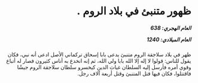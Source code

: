 <h1 dir="rtl">ظهور متنبئ في بلاد الروم .</h1>

<h5 dir="rtl">العام الهجري:  638

العام الميلادي: 1240

</h5>

<p dir="rtl">ظهر في بلاد سلاجقة الروم متنبئ يدعى بابا إسحاق تركماني الأصل ادعى أنه نبي، فكان يقول للناس: قولوا لا إله إلا الله بابا ولي الله، ثم إنه انخدع به أناس كثيرون فصار له أتباع وقوي أمره فأرسل إليه السلطان غياث الدين كيخسرو سلطان سلاجقة الروم جيشًا فاقتتلوا، فكان فيها قتل المتنبئ وقتل أربعة آلاف رجل.</p></br>
